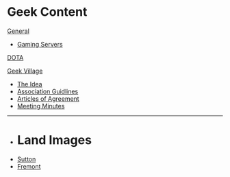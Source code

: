 # Geek Content

[General]()

  * [Gaming Servers](index.md)

[DOTA](dota.md)

[Geek Village]()

  * [The Idea](geekVillage/geekVillage.md)
  * [Association Guidlines](geekVillage/associationStructure.md)
  * [Articles of Agreement](geekVillage/articlesOfAgreement.md)
  * [Meeting Minutes](geekVillage/meetings/index.md)
  - - - -
  * # Land Images
  * [Sutton](geekVillage/sutton.md)
  * [Fremont](geekVillage/fremont.md)